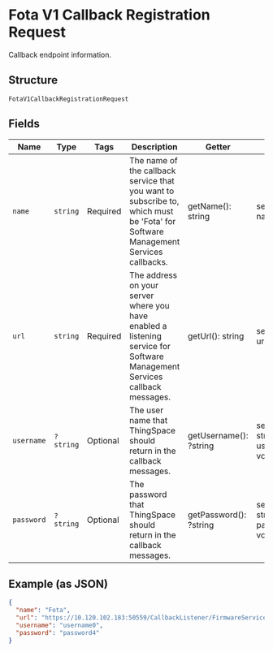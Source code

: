 
# Fota V1 Callback Registration Request

Callback endpoint information.

## Structure

`FotaV1CallbackRegistrationRequest`

## Fields

| Name | Type | Tags | Description | Getter | Setter |
|  --- | --- | --- | --- | --- | --- |
| `name` | `string` | Required | The name of the callback service that you want to subscribe to, which must be 'Fota' for Software Management Services callbacks. | getName(): string | setName(string name): void |
| `url` | `string` | Required | The address on your server where you have enabled a listening service for Software Management Services callback messages. | getUrl(): string | setUrl(string url): void |
| `username` | `?string` | Optional | The user name that ThingSpace should return in the callback messages. | getUsername(): ?string | setUsername(?string username): void |
| `password` | `?string` | Optional | The password that ThingSpace should return in the callback messages. | getPassword(): ?string | setPassword(?string password): void |

## Example (as JSON)

```json
{
  "name": "Fota",
  "url": "https://10.120.102.183:50559/CallbackListener/FirmwareServiceMessages.asmx",
  "username": "username0",
  "password": "password4"
}
```

